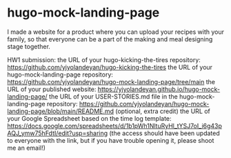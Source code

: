 # hugo-mock-landing-page
I made a website for a product where you can upload your recipes with your family, so that everyone can be a part of the making and meal designing stage together.

HW1 submission:
the URL of your hugo-kicking-the-tires repository: https://github.com/yjyolandeyan/hugo-kicking-the-tires 
the URL of your hugo-mock-landing-page repository: https://github.com/yjyolandeyan/hugo-mock-landing-page/tree/main 
the URL of your published website: https://yjyolandeyan.github.io/hugo-mock-landing-page/ 
the URL of your USER-STORIES.md file in the hugo-mock-landing-page repository: https://github.com/yjyolandeyan/hugo-mock-landing-page/blob/main/README.md 
(optional, extra credit) the URL of your Google Spreadsheet based on the time log template: https://docs.google.com/spreadsheets/d/1b1pWh1NltuRyHl_tYSJ7oI_i6g43pAQJ_ymw75hFdtI/edit?usp=sharing (the access should have been updated to everyone with the link, but if you have trouble opening it, please shoot me an email!)
